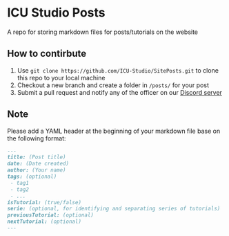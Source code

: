 # ICU Studio Posts
A repo for storing markdown files for posts/tutorials on the website

## How to contirbute
1. Use `git clone https://github.com/ICU-Studio/SitePosts.git` to clone this repo to your local machine
2. Checkout a new branch and create a folder in `/posts/` for your post
3. Submit a pull request and notify any of the officer on our [Discord server](https://discord.gg/HqbqGp2YZ4)

## Note
Please add a YAML header at the beginning of your markdown file base on the following format:
```markdown
---
title: (Post title)
date: (Date created)
author: (Your name)
tags: (optional)
 - tag1
 - tag2
 - ...
isTutorial: (true/false)
serie: (optional, for identifying and separating series of tutorials)
previousTutorial: (optional)
nextTutorial: (optional)
---
```

